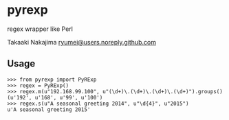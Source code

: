 # pyrexp
regex wrapper like Perl

Takaaki Nakajima <ryumei@users.noreply.github.com>

## Usage

```
>>> from pyrexp import PyRExp
>>> regex = PyRExp()
>>> regex.m(u"192.168.99.100", u"(\d+)\.(\d+)\.(\d+)\.(\d+)").groups()
(u'192', u'168', u'99', u'100')
>>> regex.s(u"A seasonal greeting 2014", u"\d{4}", u"2015")
u'A seasonal greeting 2015'
```
